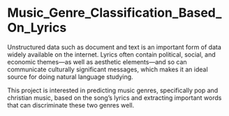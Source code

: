 # Music_Genre_Classification_Based_On_Lyrics

Unstructured data such as document and text is an important form of data widely available on the internet. Lyrics often contain political, social, and economic themes—as well as aesthetic elements—and so can communicate culturally significant messages, which makes it an ideal source for doing natural language studying. 

This project is interested in predicting music genres, specifically pop and christian music, based on the song’s lyrics and extracting important words that can discriminate these two genres well.
